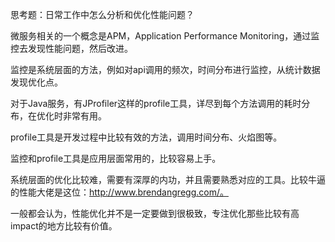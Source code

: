 思考题：日常工作中怎么分析和优化性能问题？

微服务相关的一个概念是APM，Application Performance Monitoring，通过监控去发现性能问题，然后改进。

监控是系统层面的方法，例如对api调用的频次，时间分布进行监控，从统计数据发现优化点。

对于Java服务，有JProfiler这样的profile工具，详尽到每个方法调用的耗时分布，在优化时非常有用。

profile工具是开发过程中比较有效的方法，调用时间分布、火焰图等。

监控和profile工具是应用层面常用的，比较容易上手。

系统层面的优化比较难，需要有深厚的内功，并且需要熟悉对应的工具。比较牛逼的性能大佬是这位：http://www.brendangregg.com/。

一般都会认为，性能优化并不是一定要做到很极致，专注优化那些比较有高impact的地方比较有价值。
